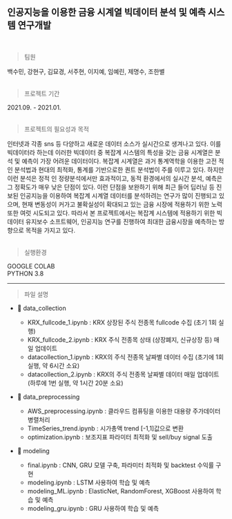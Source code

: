 ## 인공지능을 이용한 금융 시계열 빅데이터 분석 및 예측 시스템 연구개발

<br>

> 팀원
 
백수민, 강현구, 김묘경, 서주현, 이지예, 임예린, 제명수, 조한별  <br><br>


> 프로젝트 기간
 
2021.09. - 2021.01. <br><br>


> 프로젝트의 필요성과 목적

인터넷과 각종 sns 등 다양하고 새로운 데이터 소스가 실시간으로 생겨나고 있다. 이를 빅데이터라 하는데
이러한 빅데이터 중 복잡계 시스템의 특성을 갖는 금융 시계열은 분석 및 예측이 가장 어려운 데이터이다.
복잡계 시계열은 과거 통계역학을 이용한 고전 적인 분석법과 현대의 최적화, 통계를 기반으로한 퀀트
분석법이 주를 이루고 있다. 하지만 이런 분석은 정적 인 정량분석에서만 효과적이고, 동적 환경에서의
실시간 분석, 예측은 그 정확도가 매우 낮은 단점이 있다. 이런 단점을 보완하기 위해 최근 들어 딥러닝 등
진보된 인공지능을 이용하여 복잡계 시계열 데이터를 분석하려는 연구가 많이 진행되고 있으며, 현재
변동성이 커가고 불확실성이 확대되고 있는 금융 시장에 적용하기 위한 노력 또한 여럿 시도되고 있다.
따라서 본 프로젝트에서는 복잡계 시스템에 적용하기 위한 빅데이터 유지보수 소프트웨어, 인공지능
연구를 진행하여 최대한 금융시장을 예측하는 방향으로 목적을 가지고 있다.<br><br>


> 실행환경

GOOGLE COLAB<br>
PYTHON 3.8

---


> 파일 설명

+ 📁 data_collection
  + KRX_fullcode_1.ipynb : KRX 상장된 주식 전종목 fullcode 수집 (초기 1회 실행)
  + KRX_fullcode_2.ipynb : KRX 주식 전종목 상태 (상장폐지, 신규상장 등) 매일 업데이트
  + datacollection_1.ipynb : KRX의 주식 전종목 날짜별 데이터 수집 (초기에 1회 실행, 약 6시간 소요)
  + datacollection_2.ipynb : KRX의 주식 전종목 날짜별 데이터 매일 업데이트 (하루에 1번 실행, 약 1시간 20분 소요)
 
+ 📁 data_preprocessing
  + AWS_preprocessing.ipynb : 클라우드 컴퓨팅을 이용한 대용량 주가데이터 병렬처리 
  + TimeSeries_trend.ipynb : 시가총액 trend [-1,1]값으로 변환
  + optimization.ipynb : 보조지표 파라미터 최적화 및 sell/buy signal 도출

+ 📁 modeling
  + final.ipynb : CNN, GRU 모델 구축, 파라미터 최적화 및 backtest 수익률 구현
  + modeling.ipynb : LSTM 사용하여 학습 및 예측
  + modeling_ML.ipynb : ElasticNet, RandomForest, XGBoost 사용하여 학습 및 예측
  + modeling_gru.ipynb : GRU 사용하여 학습 및 예측
